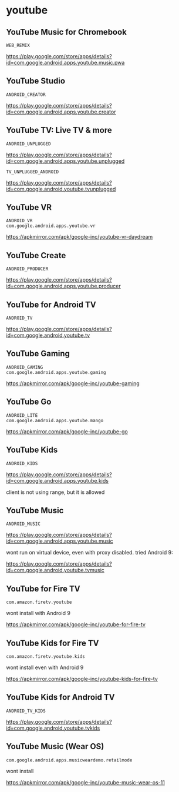 # youtube

## YouTube Music for Chromebook

~~~
WEB_REMIX
~~~

https://play.google.com/store/apps/details?id=com.google.android.apps.youtube.music.pwa

## YouTube Studio

~~~
ANDROID_CREATOR
~~~

https://play.google.com/store/apps/details?id=com.google.android.apps.youtube.creator

## YouTube TV: Live TV & more

~~~
ANDROID_UNPLUGGED
~~~

https://play.google.com/store/apps/details?id=com.google.android.apps.youtube.unplugged

~~~
TV_UNPLUGGED_ANDROID
~~~

https://play.google.com/store/apps/details?id=com.google.android.youtube.tvunplugged

## YouTube VR

~~~
ANDROID_VR
com.google.android.apps.youtube.vr
~~~

https://apkmirror.com/apk/google-inc/youtube-vr-daydream

## YouTube Create

~~~
ANDROID_PRODUCER
~~~

https://play.google.com/store/apps/details?id=com.google.android.apps.youtube.producer

## YouTube for Android TV

~~~
ANDROID_TV
~~~

https://play.google.com/store/apps/details?id=com.google.android.youtube.tv

## YouTube Gaming

~~~
ANDROID_GAMING
com.google.android.apps.youtube.gaming
~~~

https://apkmirror.com/apk/google-inc/youtube-gaming

## YouTube Go

~~~
ANDROID_LITE
com.google.android.apps.youtube.mango
~~~

https://apkmirror.com/apk/google-inc/youtube-go

## YouTube Kids

~~~
ANDROID_KIDS
~~~

https://play.google.com/store/apps/details?id=com.google.android.apps.youtube.kids

client is not using range, but it is allowed

## YouTube Music

~~~
ANDROID_MUSIC
~~~

https://play.google.com/store/apps/details?id=com.google.android.apps.youtube.music

wont run on virtual device, even with proxy disabled. tried Android 9:

https://play.google.com/store/apps/details?id=com.google.android.youtube.tvmusic

## YouTube for Fire TV

~~~
com.amazon.firetv.youtube
~~~

wont install with Android 9

https://apkmirror.com/apk/google-inc/youtube-for-fire-tv

## YouTube Kids for Fire TV

~~~
com.amazon.firetv.youtube.kids 
~~~

wont install even with Android 9

https://apkmirror.com/apk/google-inc/youtube-kids-for-fire-tv

## YouTube Kids for Android TV

~~~
ANDROID_TV_KIDS
~~~

https://play.google.com/store/apps/details?id=com.google.android.youtube.tvkids

## YouTube Music (Wear OS)

~~~
com.google.android.apps.musicweardemo.retailmode 
~~~

wont install

https://apkmirror.com/apk/google-inc/youtube-music-wear-os-11
